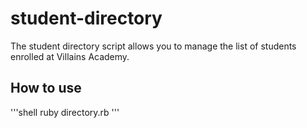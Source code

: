 # student-directory #

The student directory script allows you to manage the list of
students enrolled at Villains Academy.

## How to use ##


'''shell
ruby directory.rb
'''
